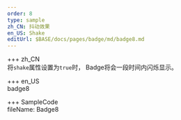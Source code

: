 ```yaml
---   
order: 8 
type: sample  
zh_CN: 抖动效果
en_US: Shake
editUrl: $BASE/docs/pages/badge/md/badge8.md
---      
```


+++ zh_CN   
将<Code>shake</Code>属性设置为<Code>true</Code>时， Badge将会一段时间内闪烁显示。


+++ en_US   
badge8

+++ SampleCode  
fileName: Badge8
